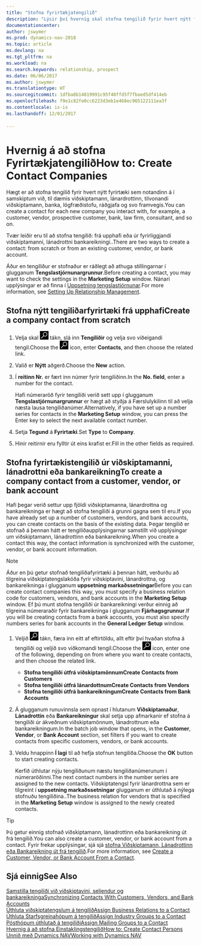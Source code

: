 ```yaml
---
title: "Stofna fyrirtækjatengilið"
description: "Lýsir því hvernig skal stofna tengilið fyrir hvert nýtt fyrirtæki eða tilvonandi fyrirtæki sem þú átt samskipti við eða ert í sambandi við."
documentationcenter: 
author: jswymer
ms.prod: dynamics-nav-2018
ms.topic: article
ms.devlang: na
ms.tgt_pltfrm: na
ms.workload: na
ms.search.keywords: relationship, prospect
ms.date: 06/06/2017
ms.author: jswymer
ms.translationtype: HT
ms.sourcegitcommit: 1dfba8b14019991c95f40ffd5f7fbaed5df414eb
ms.openlocfilehash: f9e1c82fe0cc6223d3eb1e468ec965122111ea3f
ms.contentlocale: is-is
ms.lasthandoff: 12/01/2017

---
```

# <a name="how-to-create-contact-companies"></a><span data-ttu-id="1bd27-103">Hvernig á að stofna Fyrirtækjatengilið</span><span class="sxs-lookup"><span data-stu-id="1bd27-103">How to: Create Contact Companies</span></span>
<span data-ttu-id="1bd27-104">Hægt er að stofna tengilið fyrir hvert nýtt fyrirtæki sem notandinn á í samskiptum við, til dæmis viðskiptamann, lánardrottinn, tilvonandi viðskiptamann, banka, lögfræðistofu, ráðgjafa og svo framvegis.</span><span class="sxs-lookup"><span data-stu-id="1bd27-104">You can create a contact for each new company you interact with, for example, a customer, vendor, prospective customer, bank, law firm, consultant, and so on.</span></span>

<span data-ttu-id="1bd27-105">Tvær leiðir eru til að stofna tengilið: frá upphafi eða úr fyrirliggjandi viðskiptamanni, lánadrottni bankareikningi..</span><span class="sxs-lookup"><span data-stu-id="1bd27-105">There are two ways to create a contact: from scratch or from an existing customer, vendor, or bank account.</span></span>

<span data-ttu-id="1bd27-106">Áður en tengiliður er stofnaður er ráðlegt að athuga stillingarnar í glugganum  **Tengslastjórnunargrunnur**.</span><span class="sxs-lookup"><span data-stu-id="1bd27-106">Before creating a contact, you may want to check the settings in the **Marketing Setup** window.</span></span> <span data-ttu-id="1bd27-107">Nánari upplýsingar er að finna í [Uppsetning tengslastjórnunar](marketing-setup-marketing.md).</span><span class="sxs-lookup"><span data-stu-id="1bd27-107">For more information, see [Setting Up Relationship Management](marketing-setup-marketing.md).</span></span>

## <a name="create-a-company-contact-from-scratch"></a><span data-ttu-id="1bd27-108">Stofna nýtt tengiliðarfyrirtæki frá upphafi</span><span class="sxs-lookup"><span data-stu-id="1bd27-108">Create a company contact from scratch</span></span>
1. <span data-ttu-id="1bd27-109">Velja skal ![Leit að síðu eða skýrslu](media/ui-search/search_small.png "Leit að síðu eða skýrslu táknið") tákn, slá inn  **Tengiliðir** og velja svo viðeigandi tengil.</span><span class="sxs-lookup"><span data-stu-id="1bd27-109">Choose the ![Search for Page or Report](media/ui-search/search_small.png "Search for Page or Report icon") icon, enter **Contacts**, and then choose the related link.</span></span>
2. <span data-ttu-id="1bd27-110">Valið er **Nýtt** aðgerð.</span><span class="sxs-lookup"><span data-stu-id="1bd27-110">Choose the **New** action.</span></span>
3. <span data-ttu-id="1bd27-111">Í **reitinn Nr.** er fært inn númer fyrir tengiliðinn.</span><span class="sxs-lookup"><span data-stu-id="1bd27-111">In the **No. field**, enter a number for the contact.</span></span>

    <span data-ttu-id="1bd27-112">Hafi númeraröð fyrir tengiliði verið sett upp í glugganum **Tengslastjórnunargrunnur** er hægt að styðja á Færslulykilinn til að velja næsta lausa tengiliðanúmer.</span><span class="sxs-lookup"><span data-stu-id="1bd27-112">Alternatively, if you have set up a number series for contacts in the **Marketing Setup** window, you can press the Enter key to select the next available contact number.</span></span>  
4. <span data-ttu-id="1bd27-113">Setja **Tegund** á **Fyrirtæki**.</span><span class="sxs-lookup"><span data-stu-id="1bd27-113">Set **Type** to **Company**.</span></span>
5. <span data-ttu-id="1bd27-114">Hinir reitirnir eru fylltir út eins krafist er.</span><span class="sxs-lookup"><span data-stu-id="1bd27-114">Fill in the other fields as required.</span></span>

## <a name="to-create-a-company-contact-from-a-customer-vendor-or-bank-account"></a><span data-ttu-id="1bd27-115">Stofna fyrirtækistengilið úr viðskiptamanni, lánadrottni eða bankareikning</span><span class="sxs-lookup"><span data-stu-id="1bd27-115">To create a company contact from a customer, vendor, or bank account</span></span>
<span data-ttu-id="1bd27-116">Hafi þegar verið settur upp fjöldi viðskiptamanna, lánardrottna og bankareikninga er hægt að stofna tengiliði á grunni gagna sem til eru.</span><span class="sxs-lookup"><span data-stu-id="1bd27-116">If you have already set up a number of customers, vendors, and bank accounts, you can create contacts on the basis of the existing data.</span></span> <span data-ttu-id="1bd27-117">Þegar tengilið er stofnað á þennan hátt er tengiliðaupplýsingarnar samstillt við upplýsingar um  viðskiptamann, lánadrottinn eða bankareikning.</span><span class="sxs-lookup"><span data-stu-id="1bd27-117">When you create a contact this way, the contact information is synchronized with the customer, vendor, or bank account information.</span></span>

> [!NOTE]  
>   <span data-ttu-id="1bd27-118">Áður en þú getur stofnað tengiliðafyrirtæki á þennan hátt, verðurðu að tilgreina viðskiptatengslakóða fyrir viðskiptavini, lánardrottna, og bankareikninga í glugganum **uppsetning markaðssetningar**</span><span class="sxs-lookup"><span data-stu-id="1bd27-118">Before you can create contact companies this way, you must specify a business relation code for customers, vendors, and bank accounts in the **Marketing Setup** window.</span></span> <span data-ttu-id="1bd27-119">Ef þú munt stofna tengiliði úr bankareikningi verður einnig að tilgreina númeraraðir fyrir bankareikninga í glugganum **Fjárhagsgrunnur**.</span><span class="sxs-lookup"><span data-stu-id="1bd27-119">If you will be creating contacts from a bank accounts, you must also specify numbers series for bank accounts in the **General Ledger Setup** window.</span></span>

1. <span data-ttu-id="1bd27-120">Veljið ![Leit að síðu eða skýrslu](media/ui-search/search_small.png "Leit að síðu eða skýrslu táknið") tákn, færa inn eitt af eftirtöldu, allt eftir því hvaðan stofna á tengiliði og veljið svo viðkomandi tengil.</span><span class="sxs-lookup"><span data-stu-id="1bd27-120">Choose the ![Search for Page or Report](media/ui-search/search_small.png "Search for Page or Report icon") icon, enter one of the following, depending on from where you want to create contacts, and then choose the related link.</span></span>
   * <span data-ttu-id="1bd27-121">**Stofna tengiliði útfrá viðskiptamönnum**</span><span class="sxs-lookup"><span data-stu-id="1bd27-121">**Create Contacts from Customers**</span></span>
   * <span data-ttu-id="1bd27-122">**Stofna tengiliði útfrá lánardottnum**</span><span class="sxs-lookup"><span data-stu-id="1bd27-122">**Create Contacts from Vendors**</span></span>
   * <span data-ttu-id="1bd27-123">**Stofna tengiliði útfrá bankareikningum**</span><span class="sxs-lookup"><span data-stu-id="1bd27-123">**Create Contacts from Bank Accounts**</span></span>
2. <span data-ttu-id="1bd27-124">Á glugganum runuvinnsla sem opnast í hlutanum **Viðskiptamaður**, **Lánadrottin** eða **Bankareikningur** skal setja upp afmarkanir ef stofna á tengiliði úr ákveðnum viðskiptamönnum, lánadrottnum eða bankareikningum.</span><span class="sxs-lookup"><span data-stu-id="1bd27-124">In the batch job window that opens, in the **Customer**, **Vendor**, or **Bank Account** section, set filters if you want to create contacts from specific customers, vendors, or bank accounts.</span></span>
3. <span data-ttu-id="1bd27-125">Veldu hnappinn **Í lagi** til að hefja stofnun tengiliða.</span><span class="sxs-lookup"><span data-stu-id="1bd27-125">Choose the **OK** button to start creating contacts.</span></span>

    <span data-ttu-id="1bd27-126">Kerfið úthlutar nýju tengiliðunum næstu tengiliðanúmerunum í númeraröðinni.</span><span class="sxs-lookup"><span data-stu-id="1bd27-126">The next contact numbers in the number series are assigned to the new contacts.</span></span> <span data-ttu-id="1bd27-127">Viðskiptatengsl fyrir lánardrottna sem er tilgreint í **uppsetning markaðssetningar** glugganum er úthlutað á nýlega stofnuðu tengiliðina..</span><span class="sxs-lookup"><span data-stu-id="1bd27-127">The business relation for vendors that is specified in the **Marketing Setup** window is assigned to the newly created contacts.</span></span>

> [!TIP]  
>   <span data-ttu-id="1bd27-128">Þú getur einnig stofnað viðskiptamann, lánadrottinn eða bankareikning út frá tengilið.</span><span class="sxs-lookup"><span data-stu-id="1bd27-128">You can also create a customer, vendor, or bank account from a contact.</span></span> <span data-ttu-id="1bd27-129">Fyrir frekar upplýsingar, sjá sjá [stofna Viðskiptamann, Lánadrottinn eða Bankareikning út frá tengilið](marketing-how-create-contacts-new-customers-vendors-bank-accounts.md).</span><span class="sxs-lookup"><span data-stu-id="1bd27-129">For more information, see [Create a Customer, Vendor, or Bank Account From a Contact](marketing-how-create-contacts-new-customers-vendors-bank-accounts.md).</span></span>

## <a name="see-also"></a><span data-ttu-id="1bd27-130">Sjá einnig</span><span class="sxs-lookup"><span data-stu-id="1bd27-130">See Also</span></span>
[<span data-ttu-id="1bd27-131">Samstilla tengiliði við viðskiptavini, seljendur og bankareikninga</span><span class="sxs-lookup"><span data-stu-id="1bd27-131">Synchronizing Contacts With Customers, Vendors, and Bank Accounts</span></span>](marketing-synchronize-contacts-customers-vendors-bank-accounts.md)  
[<span data-ttu-id="1bd27-132">Úthluta viðskiptatengslum á tengilið</span><span class="sxs-lookup"><span data-stu-id="1bd27-132">Assign Business Relations to a Contact</span></span>](marketing-business-relations.md#AssignBusRelContact)  
[<span data-ttu-id="1bd27-133">Úthluta Starfsgreinahópum á tengilið</span><span class="sxs-lookup"><span data-stu-id="1bd27-133">Assign Industry Groups to a Contact</span></span>](marketing-industry-groups.md#AssignIndustryGroupContact)  
[<span data-ttu-id="1bd27-134">Pósthópum úthlutað á tengiliði</span><span class="sxs-lookup"><span data-stu-id="1bd27-134">Assign Mailing Groups to a Contact</span></span>](marketing-mailing-groups.md#AssignMailGroupContact)  
[<span data-ttu-id="1bd27-135">Hvernig á að stofna Einstaklingstengilið</span><span class="sxs-lookup"><span data-stu-id="1bd27-135">How to: Create Contact Persons</span></span>](marketing-create-contact-persons.md)  
[<span data-ttu-id="1bd27-136">Unnið með Dynamics NAV</span><span class="sxs-lookup"><span data-stu-id="1bd27-136">Working with Dynamics NAV</span></span>](ui-work-product.md)

